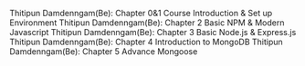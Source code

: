 Thitipun Damdenngam(Be): Chapter 0&1 Course Introduction & Set up Environment
Thitipun Damdenngam(Be): Chapter 2 Basic NPM & Modern Javascript
Thitipun Damdenngam(Be): Chapter 3 Basic Node.js & Express.js
Thitipun Damdenngam(Be): Chapter 4 Introduction to MongoDB
Thitipun Damdenngam(Be): Chapter 5 Advance Mongoose
